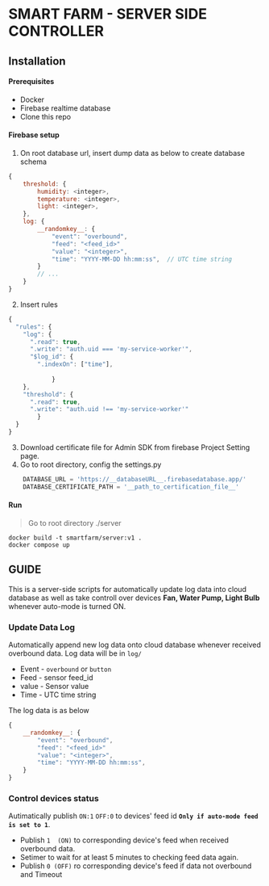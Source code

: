 # SMART FARM - SERVER SIDE CONTROLLER

## Installation
#### Prerequisites
* Docker
* Firebase realtime database
* Clone this repo

#### Firebase setup
1. On root database url, insert dump data as below to create database schema
```javascript
{
    threshold: {
        humidity: <integer>,
        temperature: <integer>,
        light: <integer>,
    },
    log: {
        __randomkey__: {
            "event": "overbound",
            "feed": "<feed_id>"
            "value": "<integer>",
            "time": "YYYY-MM-DD hh:mm:ss",  // UTC time string
        }
        // ...
    }
}
```
2. Insert rules
```javascript
{
  "rules": {
    "log": {
      ".read": true,
      ".write": "auth.uid === 'my-service-worker'",
      "$log_id": {
        ".indexOn": ["time"],
          
			}
    },
    "threshold": {
      ".read": true,
      ".write": "auth.uid !== 'my-service-worker'"
		}
  }
}
```

3. Download certificate file for Admin SDK from firebase Project Setting page.
4. Go to root directory, config the settings.py
``` python
    DATABASE_URL = 'https://__databaseURL__.firebasedatabase.app/'
    DATABASE_CERTIFICATE_PATH = '__path_to_certification_file__'
```

#### Run
> Go to root directory ./server

    docker build -t smartfarm/server:v1 .
    docker compose up

## GUIDE
This is a server-side scripts for automatically update log data into cloud database as well as take controll over devices **Fan, Water Pump, Light Bulb** whenever auto-mode is turned ON.

### Update Data Log
Automatically append new log data onto cloud database whenever received overbound data. Log data will be in `log/`

* Event - `overbound` or `button`
* Feed - sensor feed_id
* value - Sensor value
* Time - UTC time string

The log data is as below
```javascript
{
    __randomkey__: {
        "event": "overbound",
        "feed": "<feed_id>"
        "value": "<integer>",
        "time": "YYYY-MM-DD hh:mm:ss", 
    }
}
```

### Control devices status
Autimatically publish `ON:1`  `OFF:0` to devices' feed id **`Only if auto-mode feed is set to 1`**.

* Publish `1  (ON)` to corresponding device's feed when received overbound data.
* Setimer to wait for at least 5 minutes to checking feed data again.
* Publish `0 (OFF)` ro corresponding device's feed if data not overbound and Timeout

